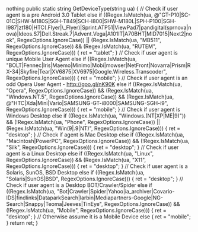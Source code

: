 nothing
    public static string GetDeviceType(string ua)
    {
        // Check if user agent is a pre Android 3.0 Tablet
        else if ((Regex.IsMatch(ua, @"GT-P10|SC-01C|SHW-M180S|SGH-T849|SCH-I800|SHW-M180L|SPH-P100|SGH-I987|zt180|HTC(.Flyer|\\_Flyer)|Sprint.ATP51|ViewPad7|pandigital(sprnova|nova)|Ideos.S7|Dell.Streak.7|Advent.Vega|A101IT|A70BHT|MID7015|Next2|nook", RegexOptions.IgnoreCase)) || (Regex.IsMatch(ua, "MB511", RegexOptions.IgnoreCase)) && (Regex.IsMatch(ua, "RUTEM", RegexOptions.IgnoreCase)))
        {
            ret = "tablet";
        }
        // Check if user agent is unique Mobile User Agent
        else if ((Regex.IsMatch(ua, "BOLT|Fennec|Iris|Maemo|Minimo|Mobi|mowser|NetFront|Novarra|Prism|RX-34|Skyfire|Tear|XV6875|XV6975|Google.Wireless.Transcoder", RegexOptions.IgnoreCase)))
        {
            ret = "mobile";
        }
        // Check if user agent is an odd Opera User Agent - http://goo.gl/nK90K
        else if ((Regex.IsMatch(ua, "Opera", RegexOptions.IgnoreCase)) && (Regex.IsMatch(ua, "Windows.NT.5", RegexOptions.IgnoreCase)) && (Regex.IsMatch(ua, @"HTC|Xda|Mini|Vario|SAMSUNG\-GT\-i8000|SAMSUNG\-SGH\-i9", RegexOptions.IgnoreCase)))
        {
            ret = "mobile";
        }
        // Check if user agent is Windows Desktop
        else if ((Regex.IsMatch(ua, "Windows.(NT|XP|ME|9)")) && (!Regex.IsMatch(ua, "Phone", RegexOptions.IgnoreCase)) || (Regex.IsMatch(ua, "Win(9|.9|NT)", RegexOptions.IgnoreCase)))
        {
            ret = "desktop";
        }
        // Check if agent is Mac Desktop
        else if ((Regex.IsMatch(ua, "Macintosh|PowerPC", RegexOptions.IgnoreCase)) && (!Regex.IsMatch(ua, "Silk", RegexOptions.IgnoreCase)))
        {
            ret = "desktop";
        }
        // Check if user agent is a Linux Desktop
        else if ((Regex.IsMatch(ua, "Linux", RegexOptions.IgnoreCase)) && (Regex.IsMatch(ua, "X11", RegexOptions.IgnoreCase)))
        {
            ret = "desktop";
        }
        // Check if user agent is a Solaris, SunOS, BSD Desktop
        else if ((Regex.IsMatch(ua, "Solaris|SunOS|BSD", RegexOptions.IgnoreCase)))
        {
            ret = "desktop";
        }
        // Check if user agent is a Desktop BOT/Crawler/Spider
        else if ((Regex.IsMatch(ua, "Bot|Crawler|Spider|Yahoo|ia_archiver|Covario-IDS|findlinks|DataparkSearch|larbin|Mediapartners-Google|NG-Search|Snappy|Teoma|Jeeves|TinEye", RegexOptions.IgnoreCase)) && (!Regex.IsMatch(ua, "Mobile", RegexOptions.IgnoreCase)))
        {
            ret = "desktop";
        }
        // Otherwise assume it is a Mobile Device
        else
        {
            ret = "mobile";
        }
        return ret;
    }
